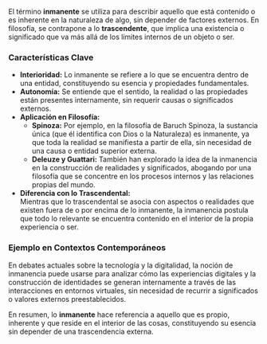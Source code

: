 El término **inmanente** se utiliza para describir aquello que está contenido o es inherente en la naturaleza de algo, sin depender de factores externos. En filosofía, se contrapone a lo **trascendente**, que implica una existencia o significado que va más allá de los límites internos de un objeto o ser.

### Características Clave

- **Interioridad:** Lo inmanente se refiere a lo que se encuentra dentro de una entidad, constituyendo su esencia y propiedades fundamentales.
- **Autonomía:** Se entiende que el sentido, la realidad o las propiedades están presentes internamente, sin requerir causas o significados externos.
- **Aplicación en Filosofía:**
    - **Spinoza:** Por ejemplo, en la filosofía de Baruch Spinoza, la sustancia única (que él identifica con Dios o la Naturaleza) es inmanente, ya que toda la realidad se manifiesta a partir de ella, sin necesidad de una causa o entidad superior externa.
    - **Deleuze y Guattari:** También han explorado la idea de la inmanencia en la construcción de realidades y significados, abogando por una filosofía que se concentre en los procesos internos y las relaciones propias del mundo.
- **Diferencia con lo Trascendental:**  
    Mientras que lo trascendental se asocia con aspectos o realidades que existen fuera de o por encima de lo inmanente, la inmanencia postula que todo lo relevante se encuentra contenido en el interior de la propia experiencia o ser.

### Ejemplo en Contextos Contemporáneos

En debates actuales sobre la tecnología y la digitalidad, la noción de inmanencia puede usarse para analizar cómo las experiencias digitales y la construcción de identidades se generan internamente a través de las interacciones en entornos virtuales, sin necesidad de recurrir a significados o valores externos preestablecidos.

En resumen, lo **inmanente** hace referencia a aquello que es propio, inherente y que reside en el interior de las cosas, constituyendo su esencia sin depender de una trascendencia externa.